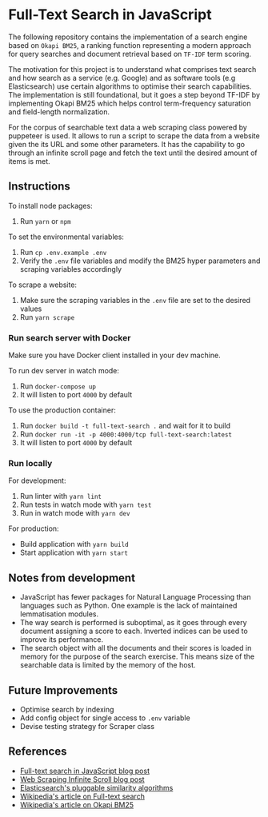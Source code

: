 # Full-Text Search in JavaScript

The following repository contains the implementation of a search engine based on `Okapi BM25`, a ranking function representing a modern approach for query searches and document retrieval based on `TF-IDF` term scoring.

The motivation for this project is to understand what comprises text search and how search as a service (e.g. Google) and as software tools (e.g Elasticsearch) use certain algorithms to optimise their search capabilities. The implementation is still foundational, but it goes a step beyond TF-IDF by implementing Okapi BM25 which helps control term-frequency saturation and field-length normalization.

For the corpus of searchable text data a web scraping class powered by puppeteer is used. It allows to run a script to scrape the data from a website given the its URL and some other parameters. It has the capability to go through an infinite scroll page and fetch the text until the desired amount of items is met.

## Instructions

To install node packages:
1. Run `yarn` or `npm`

To set the environmental variables:
1. Run `cp .env.example .env`
2. Verify the `.env` file variables and modify the BM25 hyper parameters and scraping variables accordingly

To scrape a website:
1. Make sure the scraping variables in the `.env` file are set to the desired values
2. Run `yarn scrape`

### Run search server with Docker
Make sure you have Docker client installed in your dev machine.

To run dev server in watch mode:
1. Run `docker-compose up`
2. It will listen to port `4000` by default

To use the production container:
1. Run `docker build -t full-text-search .` and wait for it to build
2. Run `docker run -it -p 4000:4000/tcp full-text-search:latest`
2. It will listen to port `4000` by default


### Run locally

For development:
1. Run linter with `yarn lint`
2. Run tests in watch mode with `yarn test`
3. Run in watch mode with `yarn dev`

For production:
- Build application with `yarn build`
- Start application with `yarn start`

## Notes from development
- JavaScript has fewer packages for Natural Language Processing than languages such as Python. One example is the lack of maintained lemmatisation modules.
- The way search is performed is suboptimal, as it goes through every document assigning a score to each. Inverted indices can be used to improve its performance.
- The search object with all the documents and their scores is loaded in memory for the purpose of the search exercise. This means size of the searchable data is limited by the memory of the host.

## Future Improvements
- Optimise search by indexing
- Add config object for single access to `.env` variable
- Devise testing strategy for Scraper class

## References
- [Full-text search in JavaScript blog post](https://burakkanber.com/blog/machine-learning-full-text-search-in-javascript-relevance-scoring/)
- [Web Scraping Infinite Scroll blog post](https://intoli.com/blog/scrape-infinite-scroll/)
- [Elasticsearch's pluggable similarity algorithms](https://www.elastic.co/guide/en/elasticsearch/guide/current/pluggable-similarites.html)
- [Wikipedia's article  on Full-text search](https://en.wikipedia.org/wiki/Full-text_search)
- [Wikipedia's article on Okapi BM25](https://en.wikipedia.org/wiki/Okapi_BM25)

